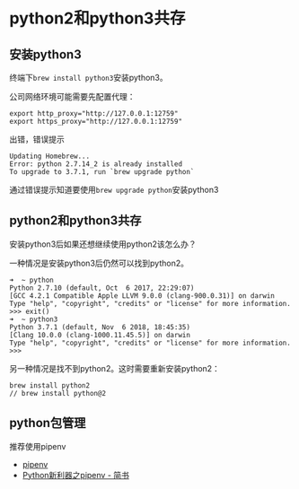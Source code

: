 # python2和python3共存

## 安装python3
终端下`brew install python3`安装python3。

公司网络环境可能需要先配置代理：

```
export http_proxy="http://127.0.0.1:12759"
export https_proxy="http://127.0.0.1:12759"
```

出错，错误提示

```
Updating Homebrew...
Error: python 2.7.14_2 is already installed
To upgrade to 3.7.1, run `brew upgrade python`
```

通过错误提示知道要使用`brew upgrade python`安装python3

## python2和python3共存

安装python3后如果还想继续使用python2该怎么办？

一种情况是安装python3后仍然可以找到python2。

```
➜  ~ python
Python 2.7.10 (default, Oct  6 2017, 22:29:07)
[GCC 4.2.1 Compatible Apple LLVM 9.0.0 (clang-900.0.31)] on darwin
Type "help", "copyright", "credits" or "license" for more information.
>>> exit()
➜  ~ python3
Python 3.7.1 (default, Nov  6 2018, 18:45:35)
[Clang 10.0.0 (clang-1000.11.45.5)] on darwin
Type "help", "copyright", "credits" or "license" for more information.
>>>
```

另一种情况是找不到python2。这时需要重新安装python2：

```
brew install python2
// brew install python@2
```

## python包管理

推荐使用pipenv

+ [pipenv](https://github.com/pypa/pipenv)
+ [Python新利器之pipenv - 简书](https://www.jianshu.com/p/00af447f0005)
